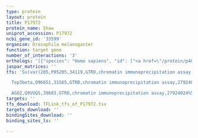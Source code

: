 ```yaml
---
type: protein
layout: protein
title: P17972
protein_name: Shaw
uniprot_accession: P17972
ncbi_gene_id: '33599'
organism: Drosophila melanogaster
function: target gene
number_of_interactions: '3'
orthologs: '[{"species": "Homo sapiens", "id": ["<a href=\"/protein/p48547\">P48547</a>", "<a href=\"/protein/q96pr1\">Q96PR1</a>", "<a href=\"/protein/q03721\">Q03721</a>"]}, {"species": "Danio rerio", "id": ["<a href=\"/protein/f1q4t7\">F1Q4T7</a>", "E1AZA4", "F8W3N9", "E0R7P6", "A5WUQ2"]}, {"species": "Mus musculus", "id": ["A0A1W2P796", "<a href=\"/protein/q8r1c0\">Q8R1C0</a>", "<a href=\"/protein/p15388\">P15388</a>"]}, {"species": "Rattus norvegicus", "id": ["<a href=\"/protein/p25122\">P25122</a>", "A0A0G2JTV8", "P22462"]}, {"species": "Caenorhabditis elegans", "id": ["G5EDK3", "<a href=\"/protein/g5eek7\">G5EEK7</a>"]}]'
jaspar_matrices: ''
tfs: 'Su(var)205,P05205,34119,GTRD,chromatin immunoprecipitation assay,27924024%5Buid%5D,No

  Top3beta,O96651,31565,GTRD,chromatin immunoprecipitation assay,27924024%5Buid%5D,No

  AGO2,Q9VUQ5,39683,GTRD,chromatin immunoprecipitation assay,27924024%5Buid%5D,No'
targets: ''
tfs_download: TFLink_tfs_of_P17972.tsv
targets_download: ''
bindingSites_download: ''
binding_sites_ls: ''

---
```

